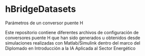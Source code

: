 # hBridgeDatasets
Parámetros de un conversor puente H

Este repositorio contiene diferentes archivos de configuración de conversores puente H que han sido generados u obtenidos desde simulaciones realizadas con Matlab/Simulink dentro del marco del Diplomado en Introducción a la IA Aplicada al Sector Energético
